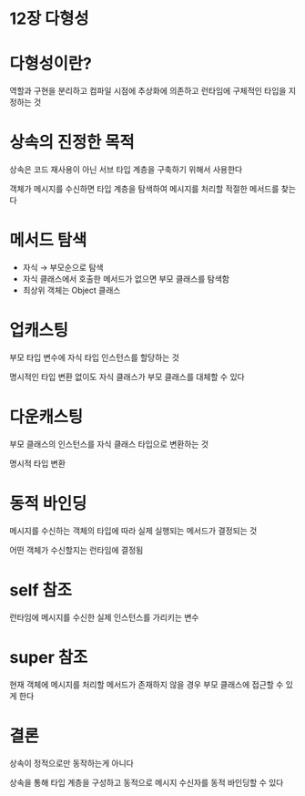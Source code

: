 # 12장 다형성

# 다형성이란?

역할과 구현을 분리하고 컴파일 시점에 추상화에 의존하고 런타임에 구체적인 타입을 지정하는 것

# 상속의 진정한 목적

상속은 코드 재사용이 아닌 서브 타입 계층을 구축하기 위해서 사용한다

객체가 메시지를 수신하면 타입 계층을 탐색하여 메시지를 처리할 적절한 메서드를 찾는다

# 메서드 탐색

- 자식 → 부모순으로 탐색
- 자식 클래스에서 호출한 메서드가 없으면 부모 클래스를 탐색함
- 최상위 객체는 Object 클래스

# 업캐스팅

부모 타입 변수에 자식 타입 인스턴스를 할당하는 것

명시적인 타입 변환 없이도 자식 클래스가 부모 클래스를 대체할 수 있다

# 다운캐스팅

부모 클래스의 인스턴스를 자식 클래스 타입으로 변환하는 것

명시적 타입 변환

# 동적 바인딩

메시지를 수신하는 객체의 타입에 따라 실제 실행되는 메서드가 결정되는 것

어떤 객체가 수신할지는 런타임에 결정됨

# self 참조

런타임에 메시지를 수신한 실제 인스턴스를 가리키는 변수

# super 참조

현재 객체에 메시지를 처리할 메서드가 존재하지 않을 경우 부모 클래스에 접근할 수 있게 한다

# 결론

상속이 정적으로만 동작하는게 아니다

상속을 통해 타입 계층을 구성하고 동적으로 메시지 수신자를 동적 바인딩할 수 있다
